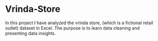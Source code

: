 # Vrinda-Store
In this project I have analyzed the vrinda store, (which is a fictional retail outlet) dataset in Excel. The purpose is to learn data cleaning and presenting data insights.
